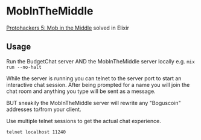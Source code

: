 # MobInTheMiddle

[Protohackers 5: Mob in the Middle](https://protohackers.com/problem/5) solved
in Elixir

## Usage

Run the BudgetChat server AND the MobInTheMiddle server locally e.g. `mix run --no-halt`

While the server is running you can telnet to the server port to start an
interactive chat session. After being prompted for a name you will join the chat
room and anything you type will be sent as a message.

BUT sneakily the MobInTheMiddle server will rewrite any "Boguscoin" addresses
to/from your client.

Use multiple telnet sessions to get the actual chat experience.

```
telnet localhost 11240
```
